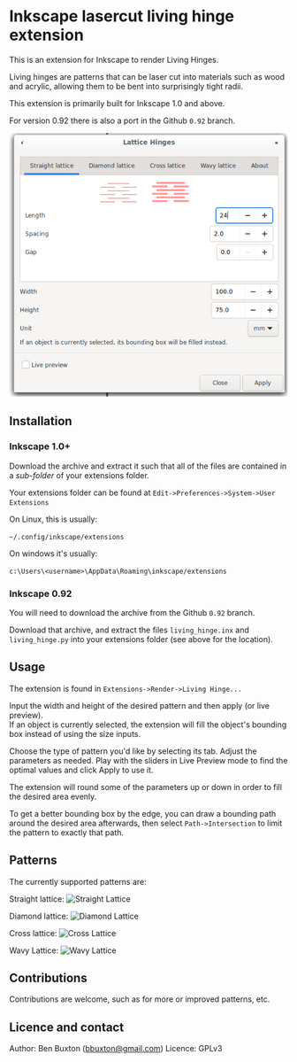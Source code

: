 # Inkscape lasercut living hinge extension

This is an extension for Inkscape to render Living Hinges.

Living hinges are patterns that can be laser cut into materials such
as wood and acrylic, allowing them to be bent into surprisingly tight
radii.

This extension is primarily built for Inkscape 1.0 and above.

For version 0.92 there is also a port in the Github `0.92` branch.

![Screenshot](images/living_hinge.png "Screenshot of extension")

## Installation

### Inkscape 1.0+

Download the archive and extract it such that all of the files are
contained in a *sub-folder* of your extensions folder.

Your extensions folder can be found at `Edit->Preferences->System->User Extensions`

On Linux, this is usually:

`~/.config/inkscape/extensions`

On windows it's usually:

`c:\Users\<username>\AppData\Roaming\inkscape/extensions`

### Inkscape 0.92

You will need to download the archive from the Github `0.92` branch.

Download that archive, and extract the files `living_hinge.inx` and
`living_hinge.py` into your extensions folder (see above for the location).

## Usage

The extension is found in `Extensions->Render->Living Hinge...`

Input the width and height of the desired pattern and then apply (or
live preview).  
If an object is currently selected, the extension will fill the object's
bounding box instead of using the size inputs.

Choose the type of pattern you'd like by selecting its tab. Adjust the
parameters as needed. Play with the sliders in Live Preview mode
to find the optimal values and click Apply to use it.

The extension will round some of the parameters up or down in order to
fill the desired area evenly.

To get a better bounding box by the edge, you can draw a bounding path
around the desired area afterwards, then select `Path->Intersection`
to limit the pattern to exactly that path.

## Patterns

The currently supported patterns are:

Straight lattice:
![Straight Lattice](images/straight_lattice.png "Straight Lattice")

Diamond lattice:
![Diamond Lattice](images/diamond_lattice.png "Diamond Lattice")

Cross lattice:
![Cross Lattice](images/cross_lattice.png "Cross Lattice")

Wavy Lattice:
![Wavy Lattice](images/wavy_lattice.png "Wavy Lattice")

## Contributions

Contributions are welcome, such as for more or improved patterns, etc.

## Licence and contact

Author: Ben Buxton (bbuxton@gmail.com)
Licence: GPLv3
